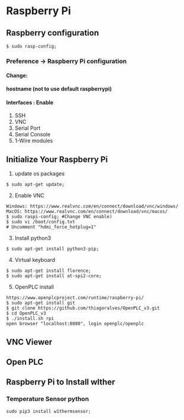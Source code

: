 # Raspberry Pi

## Raspberry configuration

```
$ sudo rasp-config;
```
### Preference -> Raspberry Pi configuration

#### Change:

#### hostname (not to use default raspberrypi)

#### Interfaces : Enable

1. SSH
2. VNC
3. Serial Port
4. Serial Console
5. 1-Wire modules


## Initialize Your Raspberry Pi

1. update os packages
```
$ sudo apt-get update;
```

2. Enable VNC
```
Windows: https://www.realvnc.com/en/connect/download/vnc/windows/
MacOS: https://www.realvnc.com/en/connect/download/vnc/macos/
$ sudo raspi-config; #Change VNC enable)
$ sudo vi /boot/config.txt
# Uncomment "hdmi_force_hotplug=1"
```

3. Install python3
```
$ sudo apt-get install python3-pip;
```

4. Virtual keyboard
```
$ sudo apt-get install florence;
$ sudo apt-get install at-spi2-core;
```

5. OpenPLC install
```
https://www.openplcproject.com/runtime/raspberry-pi/
$ sudo apt-get install git
$ git clone https://github.com/thiagoralves/OpenPLC_v3.git
$ cd OpenPLC_v3
$ ./install.sh rpi
open browser "localhost:8080", login openplc/openplc
```



## VNC Viewer

## Open PLC


## Raspberry Pi to Install wlther
### Temperature Sensor python
```
sudo pip3 install w1thermsensor;
```





